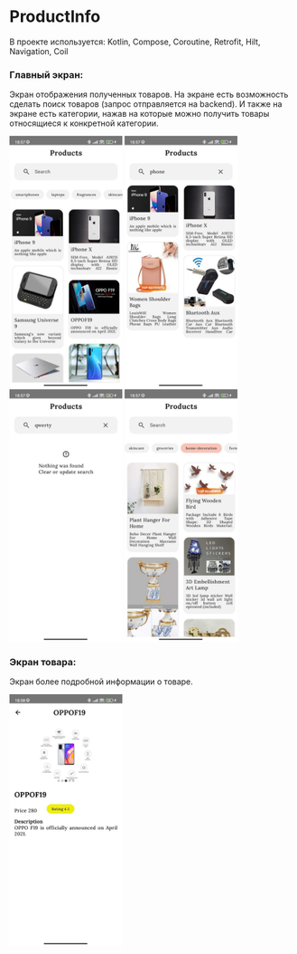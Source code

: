 # ProductInfo
В проекте используется: Kotlin, Compose, Coroutine, Retrofit, Hilt, Navigation, Coil

### Главный экран:
Экран отображения полученных товаров.
На экране есть возможность сделать поиск товаров (запрос отправляется на backend).
И также на экране есть категории, нажав на которые можно получить товары относящиеся к конкретной категории.
<p align="left">
<img src="https://github.com/ImNia/ProductInfo/blob/screenshot/screenshot/photo_main.jpg" width="200">
<img src="https://github.com/ImNia/ProductInfo/blob/screenshot/screenshot/photo_search.jpg" width="200">
<img src="https://github.com/ImNia/ProductInfo/blob/screenshot/screenshot/photo_wrong_search.jpg" width="200">
<img src="https://github.com/ImNia/ProductInfo/blob/screenshot/screenshot/photo_category.jpg" width="200">
</p>

### Экран товара:
Экран более подробной информации о товаре. 

<p align="left">
<img src="https://github.com/ImNia/ProductInfo/blob/screenshot/screenshot/photo_description.jpg" width="200">
</p>
